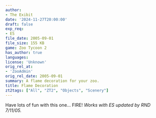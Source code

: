 ```yaml
---
author:
- The Exibit
date: '2024-11-27T20:00:00'
draft: false
exp_req:
- ES
file_date: 2005-09-01
file_size: 155 KB
game: Zoo Tycoon 2
has_author: true
languages:
license: 'Unknown'
orig_rel_at:
- 'ZooAdmin'
orig_rel_date: 2005-09-01
summary: A flame decoration for your zoo.
title: Flame Decoration
zt2tags: ["All", "ZT2", "Objects", "Scenery"]
---
```

Have lots of fun with this one... FIRE! *Works with ES updated by RND 7/11/05.*
